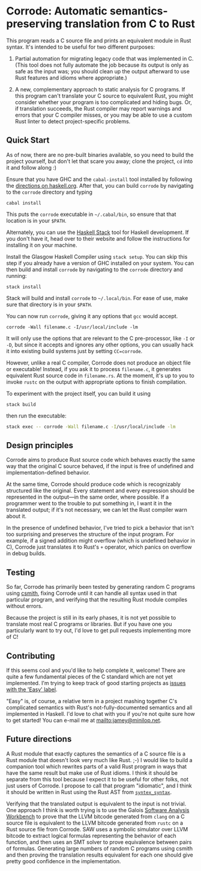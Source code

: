 # Corrode: Automatic semantics-preserving translation from C to Rust

This program reads a C source file and prints an equivalent module in
Rust syntax. It's intended to be useful for two different purposes:

1. Partial automation for migrating legacy code that was implemented in
   C. (This tool does not fully automate the job because its output is
   only as safe as the input was; you should clean up the output
   afterward to use Rust features and idioms where appropriate.)

2. A new, complementary approach to static analysis for C programs. If
   this program can't translate your C source to equivalent Rust, you
   might consider whether your program is too complicated and hiding
   bugs. Or, if translation succeeds, the Rust compiler may report
   warnings and errors that your C compiler misses, or you may be able
   to use a custom Rust linter to detect project-specific problems.

## Quick Start

As of now, there are no pre-built binaries available, so you need to build the
project yourself, but don't let that scare you away; clone the project, `cd`
into it and follow along :)

Ensure that you have GHC and the `cabal-install` tool installed by following
the [directions on haskell.org](https://www.haskell.org/downloads#minimal).
After that, you can build `corrode` by navigating to the `corrode` directory
and typing

```
cabal install
```

This puts the `corrode` executable in `~/.cabal/bin`, so ensure that that
location is in your `$PATH`.

Alternately, you can use the [Haskell Stack](http://haskellstack.org) tool
for Haskell development. If you don't have it, head over to their website
and follow the instructions for installing it on your machine.

Install the Glasgow Haskell Compiler using ```stack setup```. You can skip this
step if you already have a version of GHC installed on your system.
You can then build and install `corrode` by navigating to the `corrode`
directory and running:

```
stack install
```

Stack will build and install `corrode` to `~/.local/bin`. For ease of use, make
sure that directory is in your `$PATH`.

You can now run `corrode`, giving it any options that `gcc` would
accept.

```
corrode -Wall filename.c -I/usr/local/include -lm
```

It will only use the options that are relevant to the C pre-processor,
like `-I` or `-D`, but since it accepts and ignores any other options,
you can usually hack it into existing build systems just by setting
`CC=corrode`.

However, unlike a real C compiler, Corrode does not produce an object
file or executable! Instead, if you ask it to process `filename.c`, it
generates equivalent Rust source code in `filename.rs`. At the moment,
it's up to you to invoke `rustc` on the output with appropriate options
to finish compilation.

To experiment with the project itself, you can build it using

```
stack build
```

then run the executable:

```bash
stack exec -- corrode -Wall filename.c -I/usr/local/include -lm
```

## Design principles

Corrode aims to produce Rust source code which behaves exactly the same
way that the original C source behaved, if the input is free of
undefined and implementation-defined behavior.

At the same time, Corrode should produce code which is recognizably
structured like the original. Every statement and every expression
should be represented in the output&mdash;in the same order, where
possible. If a programmer went to the trouble to put something in, I
want it in the translated output; if it's not necessary, we can let the
Rust compiler warn about it.

In the presence of undefined behavior, I've tried to pick a behavior
that isn't too surprising and preserves the structure of the input
program. For example, if a signed addition might overflow (which is
undefined behavior in C), Corrode just translates it to Rust's `+`
operator, which panics on overflow in debug builds.

## Testing

So far, Corrode has primarily been tested by generating random C
programs using [csmith](https://github.com/csmith-project/csmith),
fixing Corrode until it can handle all syntax used in that particular
program, and verifying that the resulting Rust module compiles without
errors.

Because the project is still in its early phases, it is not yet possible
to translate most real C programs or libraries. But if you have one you
particularly want to try out, I'd love to get pull requests implementing
more of C!

## Contributing

If this seems cool and you'd like to help complete it, welcome! There
are quite a few fundamental pieces of the C standard which are not yet
implemented. I'm trying to keep track of good starting projects as
[issues with the 'Easy' label](https://github.com/jameysharp/corrode/issues?q=is%3Aissue+is%3Aopen+label%3Aeasy).

"Easy" is, of course, a relative term in a project mashing together C's
complicated semantics with Rust's not-fully-documented semantics and all
implemented in Haskell. I'd love to chat with you if you're not quite
sure how to get started! You can e-mail me at
<mailto:jamey@minilop.net>.

## Future directions

A Rust module that exactly captures the semantics of a C source file is
a Rust module that doesn't look very much like Rust. ;-) I would like to
build a companion tool which rewrites parts of a valid Rust program in
ways that have the same result but make use of Rust idioms. I think it
should be separate from this tool because I expect it to be useful for
other folks, not just users of Corrode. I propose to call that program
"idiomatic", and I think it should be written in Rust using the Rust AST
from [`syntex_syntax`](https://github.com/serde-rs/syntex).

Verifying that the translated output is equivalent to the input is not
trivial. One approach I think is worth trying is to use the Galois
[Software Analysis Workbench](http://saw.galois.com/) to prove that the
LLVM bitcode generated from `clang` on a C source file is equivalent to
the LLVM bitcode generated from `rustc` on a Rust source file from
Corrode. SAW uses a symbolic simulator over LLVM bitcode to extract
logical formulas representing the behavior of each function, and then
uses an SMT solver to prove equivalence between pairs of formulas.
Generating large numbers of random C programs using csmith and then
proving the translation results equivalent for each one should give
pretty good confidence in the implementation.
